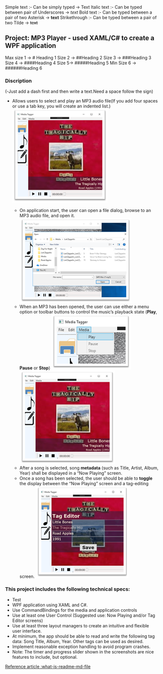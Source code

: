 ﻿Simple text :- Can be simply typed → Text
Italic text :- Can be typed between pair of Underscores → _text_
Bold text :- Can be typed between a pair of two Asterisk → **text**
Strikethrough :- Can be typed between a pair of two Tilde → ~~text~~

## Project: MP3 Player - used XAML/C# to create a WPF application 

Max size 1 → # Heading 1
Size 2 → ##Heading 2
Size 3 → ###Heading 3
Size 4 → ####Heading 4
Size 5→ #####Heading 5
Min Size 6 → ######Heading 6

### Discription
(-Just add a dash first and then write a text.Need a space follow the sign)
- Allows users to select and play an MP3 audio file(If you add four spaces or use a tab key, you will create an indented list.)
![image](./images/File-Menu.png)

	- On application start, the user can open a file dialog, browse to an MP3 audio file, and open it. 
	![image](./images/Open-File-dialog.png)
	- When an MP3 has been opened, the user can use either a menu option or toolbar buttons to control the music’s playback state (**Play**, **Pause** or **Stop**)
	![image](./images/Media-Menu.png)
	![image](./images/Now-Playing-screen.png)
	- After a song is selected, song **metadata** (such as Title, Artist, Album, Year) shall be displayed in a “Now Playing” screen. 
	- Once a song has been selected, the user should be able to **toggle** the display between the “Now Playing” screen and a tag-editing screen.
	![image](./images/Tag-Editor-screen.png)

### This project includes the following technical specs:
-   Test
-   WPF application using XAML and C#.
-   Use CommandBindings for the media and application controls
-   Use at least one User Control (Suggested use: Now Playing and/or Tag Editor screens)
-   Use at least three layout managers to create an intuitive and flexible user interface.
-   At minimum, the app should be able to read and write the following tag data: Song Title, Album, Year. Other tags can be used as desired.
-   Implement reasonable exception handling to avoid program crashes.
-   Note: The timer and progress slider shown in the screenshots are nice features to include, but optional.

[Reference article :what-is-readme-md-file](https://www.geeksforgeeks.org/what-is-readme-md-file/)
